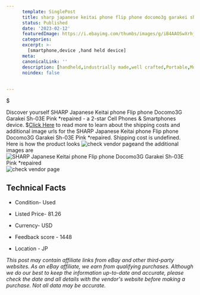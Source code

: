 ```yaml
---
      template: SinglePost
      title: sharp japanese keitai phone flip phone docomo3g garakei sh 03e pink repaired
      status: Published
      date: '2023-02-12'
      featuredImage: https://i.ebayimg.com/thumbs/images/g/iB4AAOSwXrhj5qpB/s-l225.jpg
      categories: 
      excerpt: >-
        [smartphone,device ,hand held device]
      meta:
      canonicalLink: ''
      description: [handheld,industrially made,well crafted,Portable,Mobile,Compact,Convenient,Lightweight,Maneuverable,Man-portable,Miniature,Carriable,Hand-held,Light,Holdable,Transportable,Mobile device,Pocket-sized,On-the-go,Wireless,Cordless,Compact size,Convenient size, smartphone,device ,hand held device]
      noindex: false
      
        
---
```

$

Discover yourself SHARP Japanese Keitai phone Flip phone Docomo3G Garakei Sh-03E Pink *repaired - a 2-star Cell Phones & Smartphones device.
$[Click Here](https://www.ebay.com/itm/385407569297?hash=item59bc14cd91%3Ag%3AiB4AAOSwXrhj5qpB&mkevt=1&mkcid=1&mkrid=711-53200-19255-0&campid=%253CePNCampaignId%253E&customid=%253CreferenceId%253E&toolid=10049) to read more to learn about the shipping costs and additional image urls for the SHARP Japanese Keitai phone Flip phone Docomo3G Garakei Sh-03E Pink *repaired. Shipping cost is undefined. Here is how the product looks ![check vendor page](https://i.ebayimg.com/thumbs/images/g/iB4AAOSwXrhj5qpB/s-l225.jpg)and the additional images are![SHARP Japanese Keitai phone Flip phone Docomo3G Garakei Sh-03E Pink *repaired](https://i.ebayimg.com/images/g/iB4AAOSwXrhj5qpB/s-l1200.jpg)![check vendor page](https://origin-galleryplus.ebayimg.com/ws/web/385407569297_2_0_1/225x225.jpg,https://origin-galleryplus.ebayimg.com/ws/web/385407569297_3_0_1/225x225.jpg,https://origin-galleryplus.ebayimg.com/ws/web/385407569297_4_0_1/225x225.jpg)



 ## Technical Facts 



     
      

 - Condition- Used 


      

 - Listed Price- 81.26 


      

 - Currency- USD 


      

 - Feedback score - 1448 


      

 - Location - JP 


      
      

 *_This post may contain affiliate links from eBay and other third-party websites. As an eBay affiliate, we earn from qualifying purchases. Although we do our best to keep the information up-to-date and accurate, please check the date and all details with the vendor's website before making a purchase. Not all data may be accurate._*






